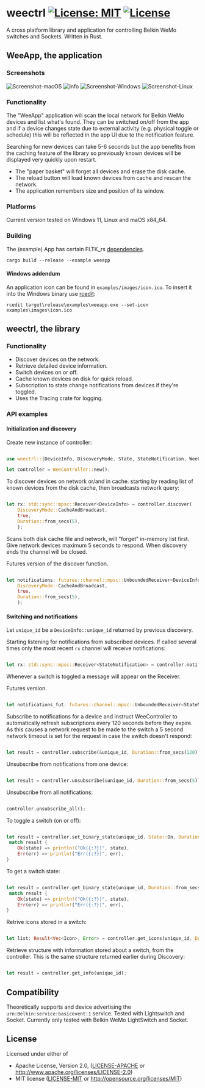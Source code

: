 # weectrl   [![License: MIT](https://img.shields.io/badge/License-MIT-yellow.svg)](https://opensource.org/licenses/MIT) [![License](https://img.shields.io/badge/License-Apache%202.0-blue.svg)](https://opensource.org/licenses/Apache-2.0)

A cross platform library and application for controlling Belkin WeMo switches and Sockets. Written in Rust.

## WeeApp, the application

### Screenshots
![Screenshot-macOS](https://user-images.githubusercontent.com/19599562/193374117-9890c33d-c4f9-49ca-a1b2-9010daaecfa3.png)
![info](https://user-images.githubusercontent.com/19599562/194636095-28ebccc5-7ab9-49e7-a1a8-acd7b77c67cf.png)
![Screenshot-Windows](https://user-images.githubusercontent.com/19599562/193374122-f3d494d4-3872-44c6-9ef6-7cf67923f16b.png)
![Screenshot-Linux](https://user-images.githubusercontent.com/19599562/193374125-3b5d8d51-763a-40b0-b8f8-bb21c9a5f4fc.png)

### Functionality
The "WeeApp" application will scan the local network for Belkin WeMo devices and list what's found. They can be switched on/off from the app and if a device changes state due to external activity (e.g. physical toggle or schedule) this will be reflected in the app UI due to the notification feature.

Searching for new devices can take 5-6 seconds but the app benefits from the caching feature of the library so previously known devices will be displayed very quickly upon restart.   

* The "paper basket" will forget all devices and erase the disk cache.
* The reload button will load known devices from cache and rescan the network.
* The application remembers size and position of its window. 

### Platforms
Current version tested on Windows 11, Linux and maOS x84_64.

### Building

The (example) App has certain FLTK_rs [dependencies](https://fltk-rs.github.io/fltk-book/Setup.html).

```
cargo build --release --example weeapp
```
#### Windows addendum
An application icon can be found in `examples/images/icon.ico`. To insert it into the Windows binary use [rcedit][56bbd8db]:
```
rcedit target\release\examples\weeapp.exe --set-icon examples\images\icon.ico
```
  [56bbd8db]: https://github.com/electron/rcedit/releases "rcedit"

## weectrl, the library
### Functionality
* Discover devices on the network.
* Retrieve detailed device information.
* Switch devices on or off.
* Cache known devices on disk for quick reload.
* Subscription to state change notifications from devices if they're toggled.
* Uses the Tracing crate for logging.

### API examples

#### Initialization and discovery
Create new instance of controller:
``` rust

use weectrl::{DeviceInfo, DiscoveryMode, State, StateNotification, WeeController};

let controller = WeeController::new();
```

To discover devices on network or/and in cache. starting by reading list of known devices from the disk cache, then broadcasts network query:
``` rust

let rx: std::sync::mpsc::Receiver<DeviceInfo> = controller.discover(
    DiscoveryMode::CacheAndBroadcast, 
    true, 
    Duration::from_secs(5), 
    );
```
Scans both disk cache file and network, will "forget" in-memory list first. Give network devices maximum 5 seconds to respond.
When discovery ends the channel will be closed.

Futures version of the discover function.
``` rust

let notifications: futures::channel::mpsc::UnboundedReceiver<DeviceInfo> = controller.discover_future(
    DiscoveryMode::CacheAndBroadcast, 
    true, 
    Duration::from_secs(5), 
    );
```


#### Switching and notifications

Let `unique_id` be a `DeviceInfo::unique_id` returned by previous discovery.

Starting listening for notifications from subscribed devices. If called several times only the most recent `rx` channel will receive notifications:
``` rust

let rx: std::sync::mpsc::Receiver<StateNotification> = controller.notify();
```
Whenever a switch is toggled a message will appear on the Receiver.

Futures version.
``` rust

let notifications_fut: futures::channel::mpsc::UnboundedReceiver<StateNotification> = controller.notify_future();
```

Subscribe to notifications for a device and instruct WeeController to automatically refresh subscriptions every 120 seconds before they expire.
As this causes a network request to be made to the switch a 5 second network timeout is set for the request in case the switch doesn't respond:
``` rust

let result = controller.subscribe(&unique_id, Duration::from_secs(120), true, Duration::from_secs(5));
```

Unsubscribe from notifications from one device:
``` rust

let result = controller.unsubscribe(&unique_id, Duration::from_secs(5));
```

Unsubscribe from all notifications:
``` rust

controller.unsubscribe_all();
```

To toggle a switch (on or off):
``` rust

let result = controller.set_binary_state(unique_id, State::On, Duration::from_secs(5));
 match result {
    Ok(state) => println!("Ok({:?})", state),
    Err(err) => println!("Err({:?})", err),
}
```

To get a switch state:
``` rust

let result = controller.get_binary_state(unique_id, Duration::from_secs(5));
 match result {
    Ok(state) => println!("Ok({:?})", state),
    Err(err) => println!("Err({:?})", err),
}
```

Retrive icons stored in a switch:
``` rust

let list: Result<Vec<Icon>, Error> = controller.get_icons(unique_id, Duration::from_secs(5));
```

Retrieve structure with information stored about a switch, from the controller. This is the same structure returned earlier during Discovery:
``` rust

let result = controller.get_info(unique_id);
```


## Compatibility
Theoretically supports and device advertising the `urn:Belkin:service:basicevent:1` service. Tested with Lightswitch and Socket.
Currently only tested with Belkin WeMo LightSwitch and Socket.

## License

Licensed under either of

 * Apache License, Version 2.0, ([LICENSE-APACHE](LICENSE-APACHE) or http://www.apache.org/licenses/LICENSE-2.0)
 * MIT license ([LICENSE-MIT](LICENSE-MIT) or http://opensource.org/licenses/MIT)
